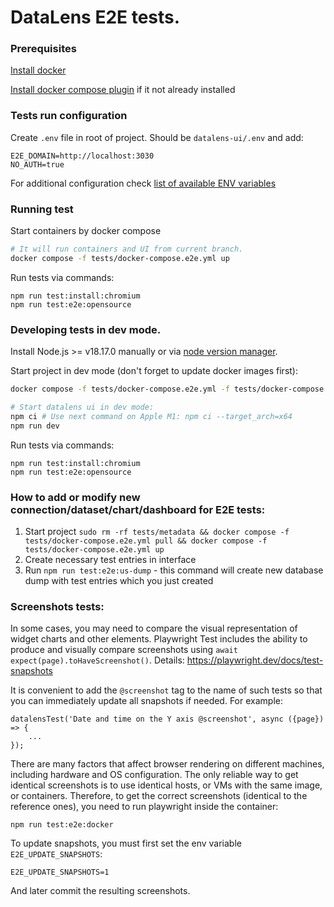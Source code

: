 # DataLens E2E tests.

### Prerequisites

[Install docker](https://docs.docker.com/engine/install/)

[Install docker compose plugin](https://docs.docker.com/compose/install/linux/) if it not already installed

### Tests run configuration
Create `.env` file in root of project. Should be `datalens-ui/.env` and add:
```dotenv
E2E_DOMAIN=http://localhost:3030
NO_AUTH=true
```
For additional configuration check [list of available ENV variables](documentation/env_configuration.md)


### Running test
Start containers by docker compose
```bash
# It will run containers and UI from current branch.
docker compose -f tests/docker-compose.e2e.yml up
```
Run tests via commands:
```npm
npm run test:install:chromium
npm run test:e2e:opensource
```

### Developing tests in dev mode.

Install Node.js >= v18.17.0 manually or via [node version manager](https://github.com/nvm-sh/nvm).

Start project in dev mode (don't forget to update docker images first):

```bash
docker compose -f tests/docker-compose.e2e.yml -f tests/docker-compose.e2e-dev.yml up

# Start datalens ui in dev mode:
npm ci # Use next command on Apple M1: npm ci --target_arch=x64
npm run dev
```

Run tests via commands:
```npm
npm run test:install:chromium
npm run test:e2e:opensource
```

### How to add or modify new connection/dataset/chart/dashboard for E2E tests:

1. Start project `sudo rm -rf tests/metadata && docker compose -f tests/docker-compose.e2e.yml pull && docker compose -f tests/docker-compose.e2e.yml up`
2. Create necessary test entries in interface
3. Run `npm run test:e2e:us-dump` - this command will create new database dump with test entries which you just created

### Screenshots tests:

In some cases, you may need to compare the visual representation of widget charts and other elements.
Playwright Test includes the ability to produce and visually compare screenshots using ```await expect(page).toHaveScreenshot()```.
Details: https://playwright.dev/docs/test-snapshots

It is convenient to add the ```@screenshot``` tag to the name of such tests so that you can immediately update all snapshots if needed.
For example:

```
datalensTest('Date and time on the Y axis @screenshot', async ({page}) => {
    ...
});
```

There are many factors that affect browser rendering on different machines, including hardware and OS configuration.
The only reliable way to get identical screenshots is to use identical hosts, or VMs with the same image, or containers.
Therefore, to get the correct screenshots (identical to the reference ones), you need to run playwright inside the container:
```
npm run test:e2e:docker
```

To update snapshots, you must first set the env variable ```E2E_UPDATE_SNAPSHOTS```:
```
E2E_UPDATE_SNAPSHOTS=1
```
And later commit the resulting screenshots.
